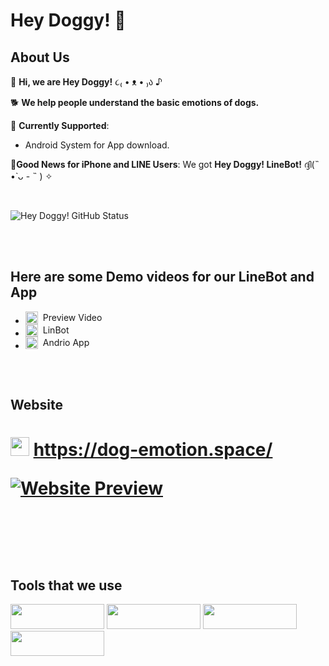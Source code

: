 # Hey Doggy! 🐾
## About Us

🐶 **Hi, we are Hey Doggy!** ૮₍ • ᴥ • ₎ა ♪

🐕 **We help people understand the basic emotions of dogs.**

🦴 **Currently Supported**:
   - Android System for App download.

🐩**Good News for iPhone and LINE Users**:
We got **Hey Doggy! LineBot!** ദ്ദി(˵ •̀ ᴗ - ˵ ) ✧

</br>

![Hey Doggy! GitHub Status](https://github-readme-stats.vercel.app/api?username=YourGitHubUsername&show_icons=true&theme=tokyonight&custom_title=Hey%20Doggy!%20GitHub%20Status)


</br>
</br>

## Here are some Demo videos for our LineBot and App
- <a href="https://www.youtube.com/watch?v=1w2M-5WNSK8" target="_blank" style="display: flex; align-items: center; text-decoration: none;">
    <img src="https://upload.wikimedia.org/wikipedia/commons/thumb/4/42/YouTube_icon_%282013-2017%29.png/480px-YouTube_icon_%282013-2017%29.png" alt="YouTube Logo" width="20" height="20" style="margin-right: 8px;">
    Preview Video 
  </a>

- <a href="https://www.youtube.com/watch?v=T5kKySmiGqU" target="_blank" style="display: flex; align-items: center; text-decoration: none;">
    <img src="https://upload.wikimedia.org/wikipedia/commons/thumb/4/42/YouTube_icon_%282013-2017%29.png/480px-YouTube_icon_%282013-2017%29.png" alt="YouTube Logo" width="20" height="20" style="margin-right: 8px;">
    LinBot
  </a>

- <a href="https://www.youtube.com/watch?v=FmdBq1JazY8" target="_blank" style="display: flex; align-items: center; text-decoration: none;">
    <img src="https://upload.wikimedia.org/wikipedia/commons/thumb/4/42/YouTube_icon_%282013-2017%29.png/480px-YouTube_icon_%282013-2017%29.png" alt="YouTube Logo" width="20" height="20" style="margin-right: 8px;">
    Andrio App
  </a>


</br>
</br>

## Website
<h1>
  <span>
    <img src="https://img.shields.io/badge/-%E2%9E%A1-blue?style=flat-square" width="30" height="30"/>
    <a href="https://dog-emotion.space/">https://dog-emotion.space/</a>
  </span>

[![Website Preview](https://raw.githubusercontent.com/YourUsername/Dog_emo_Group_project/main/assets/WebScreenShot.png)](https://dog-emotion.space/)



</br>
</br>


## Tools that we use 
<span> 
  <img src="https://img.shields.io/badge/-Docker-2496ED?style=flat-square&logo=docker&logoColor=white" width="150" height="40"/>
  <img src="https://img.shields.io/badge/-Python-3776AB?style=flat-square&logo=python&logoColor=white" width="150" height="40"/>
  <img src="https://img.shields.io/badge/-n8n-0C4CCF?style=flat-square&logo=n8n&logoColor=white" width="150" height="40"/>
  <img src="https://img.shields.io/badge/-Figma-F24E1E?style=flat-square&logo=figma&logoColor=white" width="150" height="40"/>
</span>















